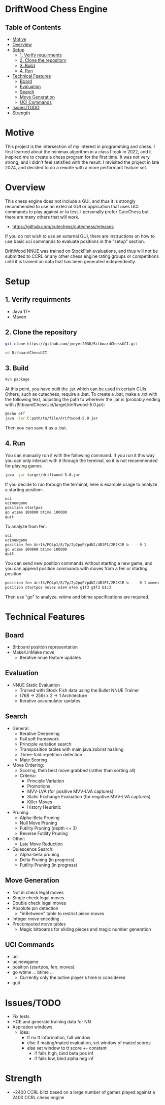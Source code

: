 # DriftWood Chess Engine

## Table of Contents

- [Motive](#motive)
- [Overview](#overview)
- [Setup](#setup)
  - [1. Verify requirments](#1-verify-requirments)
  - [2. Clone the repository](#2-clone-the-repository)
  - [3. Build](#3-build)
  - [4. Run](#4-run)
- [Technical Features](#technical-features)
  - [Board](#board)
  - [Evaluation](#evaluation)
  - [Search](#search)
  - [Move Generation](#move-generation)
  - [UCI Commands](#uci-commands)
- [Issues/TODO](#issuestodo)
- [Strength](#strength)

# Motive

This project is the intersection of my interest in programming and chess. 
I first learned about the minimax algorithm in a class I took in 2022, and it inspired me
to create a chess program for the first time. It was not very strong, and I didn't feel
satisfied with the result. I revisited the project in late 2024, and decided to do a 
rewrite with a more performant feature set.

# Overview

This chess engine does not include a GUI, and thus it is strongly recommended to use
an external GUI or application that uses UCI commands to play against or to test.
I personally prefer CuteChess but there are many others that will work. 

 - https://github.com/cutechess/cutechess/releases

If you do not wish to use an external GUI, there are instructions on how to use basic
uci commands to evaluate positions in the "setup" section.

DriftWood NNUE was trained on StockFish evaluations, and thus will not be submitted
to CCRL or any other chess engine rating groups or competitions until it is trained on
data that has been generated independently.

# Setup

## 1. Verify requirments

 - Java 17+
 - Maven 

## 2. Clone the repository

```bash
git clone https://github.com/jmeyer2030/BitboardChessUCI.git

cd BitboardChessUCI
```

## 3. Build

```bash
mvn package
```

At this point, you have built the .jar which can be used in certain GUIs. Others, such as
cutechess, require a .bat. To create a .bat, make a .txt with the following text, adjusting
the path to wherever the .jar is (probably ending with /BitboardChessUci/target/driftwood-5.0.jar):
```bash
@echo off
java -jar C:path/to/file/driftwood-5.0.jar
```
Then you can save it as a .bat.

## 4. Run

You can manually run it with the following command. If you run it this way you
can only interact with it through the terminal, so it is not recommended for playing
games.

```bash
java -jar target/driftwood-5.0.jar
```

If you decide to run through the terminal, here is example usage to analyze a starting position:

```bash
uci
ucinewgame
position startpos
go wtime 100000 btime 100000
quit
```

To analyze from fen:
```bash
uci
ucinewgame
position fen 4rr1k/PQ4p1/8/7p/2p2pqP/p4N2/4B1P1/2B2K1R b - - 0 1
go wtime 100000 btime 100000
quit
```
You can send new position commands without starting a new game, and you can
 append position commands with moves from a fen or starting position:
 ```bash
position fen 4rr1k/PQ4p1/8/7p/2p2pqP/p4N2/4B1P1/2B2K1R b - - 0 1 moves e8e2 f3g5
position startpos moves e2e4 e7e5 g1f3 g8f3 b1c3
 ```
 Then use "go" to analyze. wtime and btime specifications are required.

# Technical Features

## Board
- Bitboard position representation
- Make/UnMake move
  - Iterative nnue feature updates

## Evaluation

- NNUE Static Evaluation
    - Trained with Stock Fish data using the Bullet NNUE Trainer
    - (768 -> 256) x 2 -> 1 Architecture
    - Iterative accumulator updates 

## Search

- General:
  - Iterative Deepening
  - Fail soft framework
  - Principle variation search
  - Transposition tables with main.java.zobrist hashing
  - Three-fold repetition detection
  - Mate Scoring
- Move Ordering:
  - Scoring, then best move grabbed (rather than sorting all) 
  - Criteria: 
    - Principle Variation
    - Promotions 
    - MVV-LVA (for positive MVV-LVA captures)
    - Static Exchange Evaluation (for negative MVV-LVA captures)
    - Killer Moves
    - History Heuristic
- Pruning:
  - Alpha-Beta Pruning
  - Null Move Pruning
  - Futility Pruning (depth <= 3)
  - Reverse Futility Pruning
- Other:
  - Late Move Reduction
- Quiescence Search:
  - Alpha-beta pruning 
  - Delta Pruning (in progress)
  - Futility Pruning (in progress)

## Move Generation

- Not in check legal moves
- Single check legal moves
- Double check legal moves
- Absolute pin detection
  - "inBetween" table to restrict piece moves
- Integer move encoding
- Precomputed move tables
  - Magic bitboards for sliding pieces and magic number generation

## UCI Commands

- uci
- ucinewgame
- position (startpos, fen, moves)
- go wtime ... btime ...
    - Currently only the active player's time is considered
- quit


# Issues/TODO
- Fix tests
- HCE and generate training data for NN 
- Aspiration windows
  - idea:
    - If no tt information, full window
    - else if mating/mated evaluation, set window of mated scores
    - else set window to tt score +- constant
        - if fails high, bind beta pos inf
        - if fails low, bind alpha neg inf

# Strength

- ~2400 CCRL blitz based on a large number of games played against a 2400 CCRL chess engine
